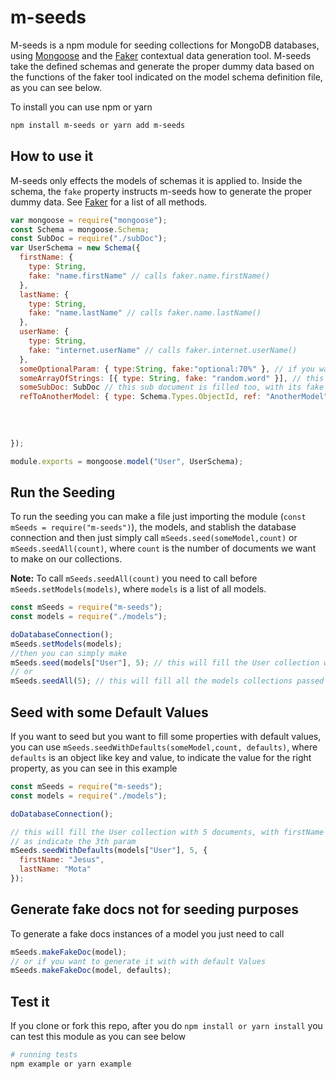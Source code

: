 # m-seeds

M-seeds is a npm module for seeding collections for MongoDB databases, using
[Mongoose](mongoosejs.com) and the [Faker](https://github.com/Marak/faker.js)
contextual data generation tool. M-seeds take the defined schemas and generate
the proper dummy data based on the functions of the faker tool indicated on the
model schema definition file, as you can see below.

To install you can use npm or yarn

```sh
npm install m-seeds or yarn add m-seeds
```

## How to use it

M-seeds only effects the models of schemas it is applied to. Inside the schema,
the `fake` property instructs m-seeds how to generate the proper dummy data. See
[Faker](https://github.com/Marak/faker.js) for a list of all methods.

```js
var mongoose = require("mongoose");
const Schema = mongoose.Schema;
const SubDoc = require("./subDoc");
var UserSchema = new Schema({
  firstName: {
    type: String,
    fake: "name.firstName" // calls faker.name.firstName()
  },
  lastName: {
    type: String,
    fake: "name.lastName" // calls faker.name.lastName()
  },
  userName: {
    type: String,
    fake: "internet.userName" // calls faker.internet.userName()
  },
  someOptionalParam: { type:String, fake:"optional:70%" }, // if you want some optional param, that 70% of times get filled and sometimes not
  someArrayOfStrings: [{ type: String, fake: "random.word" }], // this fills an array with random words
  someSubDoc: SubDoc // this sub document is filled too, with its fake options
  refToAnotherModel: { type: Schema.Types.ObjectId, ref: "AnotherModel" } // if you fill m-seeds with a list of models (mSeeds.setModels())
                                                                          // it can fill ref data with random id of any documents
                                                                          // if the collections have no documents
                                                                          // it create new one and store it and then
                                                                          // add it ref
});

module.exports = mongoose.model("User", UserSchema);
```

## Run the Seeding

To run the seeding you can make a file just importing the module (`const mSeeds = require("m-seeds")`), the models, and stablish the database connection and
then just simply call `mSeeds.seed(someModel,count)` or `mSeeds.seedAll(count)`,
where `count` is the number of documents we want to make on our collections.

**Note:** To call `mSeeds.seedAll(count)` you need to call before
`mSeeds.setModels(models)`, where `models` is a list of all models.

```js
const mSeeds = require("m-seeds");
const models = require("./models");

doDatabaseConnection();
mSeeds.setModels(models);
//then you can simply make
mSeeds.seed(models["User"], 5); // this will fill the User collection with 5 documents with fake data.
// or
mSeeds.seedAll(5); // this will fill all the models collections passed on setModels, with 5 documents with fake data.
```

## Seed with some Default Values

If you want to seed but you want to fill some properties with default values, you
can use `mSeeds.seedWithDefaults(someModel,count, defaults)`, where `defaults` is an object
like key and value, to indicate the value for the right property, as you can see in this example

```js
const mSeeds = require("m-seeds");
const models = require("./models");

doDatabaseConnection();

// this will fill the User collection with 5 documents, with firstName and lastName the same
// as indicate the 3th param
mSeeds.seedWithDefaults(models["User"], 5, {
  firstName: "Jesus",
  lastName: "Mota"
});
```

## Generate fake docs not for seeding purposes

To generate a fake docs instances of a model you just need to call

```js
mSeeds.makeFakeDoc(model);
// or if you want to generate it with with default Values
mSeeds.makeFakeDoc(model, defaults);
```

## Test it

If you clone or fork this repo, after you do `npm install or yarn install` you
can test this module as you can see below

```bash
# running tests
npm example or yarn example
```
